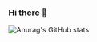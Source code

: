 ### Hi there 👋
![Anurag's GitHub stats](https://github-readme-stats.vercel.app/api?username=anuraghazra&show_icons=true&theme=radical)


